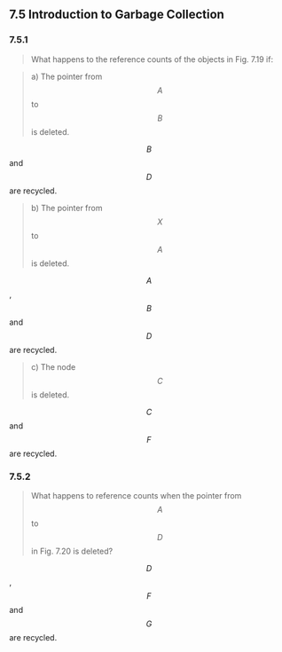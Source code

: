 ## 7.5 Introduction to Garbage Collection

### 7.5.1

> What happens to the reference counts of the objects in Fig. 7.19 if:

> a) The pointer from $$A$$ to $$B$$ is deleted.

$$B$$ and $$D$$ are recycled.

> b) The pointer from $$X$$ to $$A$$ is deleted.

$$A$$, $$B$$ and $$D$$ are recycled.

> c) The node $$C$$ is deleted.

$$C$$ and $$F$$ are recycled.

### 7.5.2

> What happens to reference counts when the pointer from $$A$$ to $$D$$ in Fig. 7.20 is deleted?

$$D$$, $$F$$ and $$G$$ are recycled.
